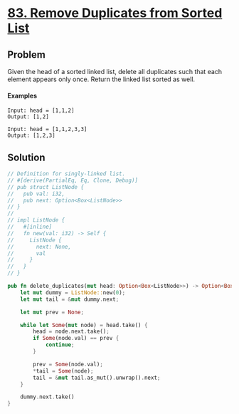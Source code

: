 # [83. Remove Duplicates from Sorted List](https://leetcode.com/problems/remove-duplicates-from-sorted-list/)

## Problem

Given the head of a sorted linked list, delete all duplicates such that each
element appears only once. Return the linked list sorted as well.

#### Examples

```text
Input: head = [1,1,2]
Output: [1,2]
```

```text
Input: head = [1,1,2,3,3]
Output: [1,2,3]
```

## Solution

```rust
// Definition for singly-linked list.
// #[derive(PartialEq, Eq, Clone, Debug)]
// pub struct ListNode {
//   pub val: i32,
//   pub next: Option<Box<ListNode>>
// }
// 
// impl ListNode {
//   #[inline]
//   fn new(val: i32) -> Self {
//     ListNode {
//       next: None,
//       val
//     }
//   }
// }

pub fn delete_duplicates(mut head: Option<Box<ListNode>>) -> Option<Box<ListNode>> {
    let mut dummy = ListNode::new(0);
    let mut tail = &mut dummy.next;

    let mut prev = None;

    while let Some(mut node) = head.take() {
        head = node.next.take();
        if Some(node.val) == prev {
            continue;
        }

        prev = Some(node.val);
        *tail = Some(node);
        tail = &mut tail.as_mut().unwrap().next;
    }

    dummy.next.take()
}
```